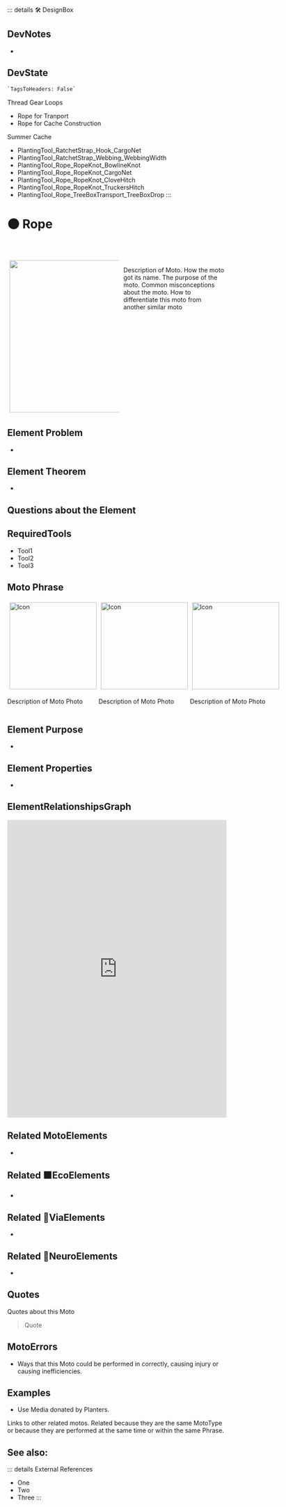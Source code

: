 ::: details 🛠 <dev>DesignBox</dev>

## DevNotes

-

## DevState

```py
`TagsToHeaders: False`
```


Thread Gear Loops


- Rope for Tranport 
- Rope for Cache Construction


Summer Cache

- PlantingTool_RatchetStrap_Hook_CargoNet
- PlantingTool_RatchetStrap_Webbing_WebbingWidth
- PlantingTool_Rope_RopeKnot_BowlineKnot
- PlantingTool_Rope_RopeKnot_CargoNet
- PlantingTool_Rope_RopeKnot_CloveHitch
- PlantingTool_Rope_RopeKnot_TruckersHitch
- PlantingTool_Rope_TreeBoxTransport_TreeBoxDrop
:::

# 🟠 <moto>Rope</moto>


<div style="display: flex; width: %100; margin-top: 50px;">
    <div style="margin: 5px; width: 50%">
        <img height="350" width="350" src="/Moto/BundleGrip.png"/>
    </div>
    <div style="margin: 5px; width: 50%">
        <p >Description of Moto. How the moto got its name. The purpose of the moto. Common misconceptions about the moto. How to differentiate this moto from another similar moto</p>
    </div>
</div>

## Element Problem

-

## Element Theorem

-

## Questions about the Element

## RequiredTools

- Tool1
- Tool2
- Tool3

## <moto>Moto Phrase</moto>

<div style="display: flex">
    <div>
        <img style="margin: 5px" height="200" width="200" alt="Icon" src="/Moto/Moto_Icon.png"/>
        <p>Description of Moto Photo</p>
    </div>
    <div>
        <img style="margin: 5px" height="200" width="200" alt="Icon" src="/Moto/Moto_Icon.png"/>
        <p>Description of Moto Photo</p>
    </div>
    <div>
        <img style="margin: 5px" height="200" width="200" alt="Icon" src="/Moto/Moto_Icon.png"/>
        <p>Description of Moto Photo</p>
    </div>
</div>

## Element Purpose

- 

## Element Properties

- 


## ElementRelationshipsGraph

<iframe 
    width="100%" 
    height="684" 
    frameborder="0"
    src="https://observablehq.com/embed/@d3/force-directed-graph/2?cells=chart"
></iframe>

## Related <moto>MotoElements</moto>
- 

## Related 🟩<eco>EcoElements</eco>
- 
## Related 🔻<via>ViaElements</via>
- 

## Related 💜<neuro>NeuroElements</neuro> 
-  
## Quotes

Quotes about this Moto

> Quote

## MotoErrors

- Ways that this Moto could be performed in correctly, causing injury or causing inefficiencies.

## Examples

- Use Media donated by Planters. 



Links to other related motos. Related because they are the same MotoType or because they are performed at the same time or within the same Phrase. 

## See also:


::: details External References

- One
- Two
- Three
:::

